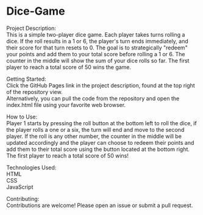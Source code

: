 # Dice-Game

Project Description:  
This is a simple two-player dice game. Each player takes turns rolling a dice. If the roll results in a 1 or 6, the player's turn ends immediately, and their score for that turn resets to 0. The goal is to strategically "redeem" your points and add them to your total score before rolling a 1 or 6. The counter in the middle will show the sum of your dice rolls so far. The first player to reach a total score of 50 wins the game.

Getting Started:  
Click the GitHub Pages link in the project description, found at the top right of the repository view.  
Alternatively, you can pull the code from the repository and open the index.html file using your favorite web browser.  

How to Use:  
Player 1 starts by pressing the roll button at the bottom left to roll the dice, if the player rolls a one or a six, the turn will end and move to the second player. If the roll is any other number, the counter in the middle will be updated accordingly and the player can choose to redeem their points and add them to their total score using the button located at the bottom right. The first player to reach a total score of 50 wins!

Technologies Used:  
HTML  
CSS  
JavaScript  

Contributing:  
Contributions are welcome! Please open an issue or submit a pull request.

